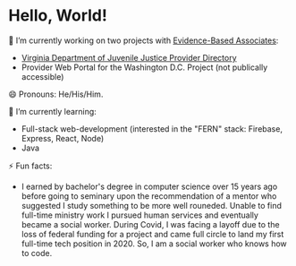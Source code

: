 # Hello, World!

🔭 I’m currently working on two projects with [Evidence-Based Associates](https://evidencebasedassociates.com/):
  - [Virginia Department of Juvenile Justice Provider Directory](https://vamap.evidencebasedassociates.com/)
  - Provider Web Portal for the Washington D.C. Project (not publically accessible)
  
😄 Pronouns: He/His/Him.

🌱 I’m currently learning:
  - Full-stack web-development (interested in the "FERN" stack: Firebase, Express, React, Node)
  - Java
  
⚡ Fun facts:
  - I earned by bachelor's degree in computer science over 15 years ago before going to seminary upon the recommendation of a mentor who suggested I study something to be more well rouneded. Unable to find full-time ministry work I pursued human services and eventually became a social worker. During Covid, I was facing a layoff due to the loss of federal funding for a project and came full circle to land my first full-time tech position in 2020. So, I am a social worker who knows how to code.
<!--

Here are some ideas to get you started:

- 🔭 I’m currently working on ...
- 🌱 I’m currently learning ...
- 👯 I’m looking to collaborate on ...
- 🤔 I’m looking for help with ...
- 💬 Ask me about ...
- 📫 How to reach me: ...
- 😄 Pronouns: ...
- ⚡ Fun fact: ...
-->
